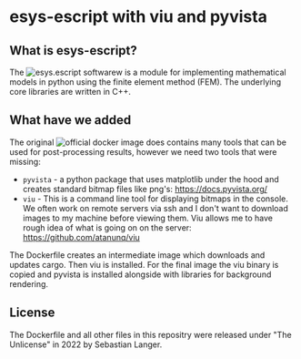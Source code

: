# esys-escript with viu and pyvista

## What is esys-escript?
The ![esys.escript softwarew](https://github.com/esys-escript/esys-escript.github.io) is a module for implementing mathematical models in python using the finite element method (FEM). The underlying core libraries are written in C++.

## What have we added
The original ![official docker image](https://hub.docker.com/r/esysescript/esys-escript) does contains many tools that can be used for post-processing results, however we need two tools that were missing:

- `pyvista` -  a python package that uses matplotlib under the hood and creates standard bitmap files like png's: https://docs.pyvista.org/
- `viu` - This is a command line tool for displaying bitmaps in the console. We often work on remote servers via ssh and I don't want to download images to my machine before viewing them. Viu allows me to have rough idea of what is going on on the server: https://github.com/atanunq/viu

The Dockerfile creates an intermediate image which downloads and updates cargo. Then viu is installed. For the final image the viu binary is copied and pyvista is installed alongside with libraries for background rendering.

## License

The Dockerfile and all other files in this repositry were released under "The Unlicense" in 2022 by Sebastian Langer.
